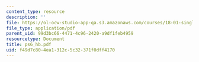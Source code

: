 ```yaml
---
content_type: resource
description: ''
file: https://ol-ocw-studio-app-qa.s3.amazonaws.com/courses/18-01-single-variable-calculus-fall-2005/f49d7c804ea1312c5c32371f0dff4170_ps6_hb.pdf
file_type: application/pdf
parent_uid: 99d3bc66-4471-4c96-2420-a9df1feb4959
resourcetype: Document
title: ps6_hb.pdf
uid: f49d7c80-4ea1-312c-5c32-371f0dff4170
---
```

